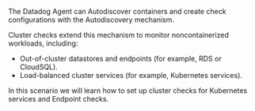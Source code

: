 The Datadog Agent can Autodiscover containers and create check configurations with the Autodiscovery mechanism.

Cluster checks extend this mechanism to monitor noncontainerized workloads, including:

 * Out-of-cluster datastores and endpoints (for example, RDS or CloudSQL).
 * Load-balanced cluster services (for example, Kubernetes services).

In this scenario we will learn how to set up cluster checks for Kubernetes services and Endpoint checks.
